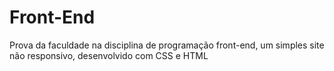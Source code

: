 # Front-End
Prova da faculdade na disciplina de programação front-end, um simples site não responsivo, desenvolvido com CSS e HTML
